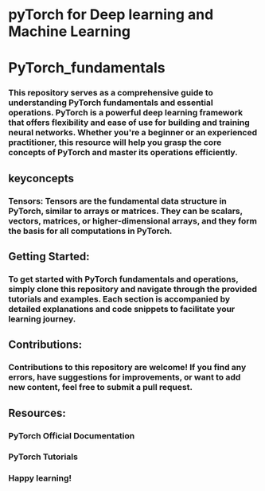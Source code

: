 # pyTorch for Deep learning and Machine Learning

# PyTorch_fundamentals
### This repository serves as a comprehensive guide to understanding PyTorch fundamentals and essential operations. PyTorch is a powerful deep learning framework that offers flexibility and ease of use for building and training neural networks. Whether you're a beginner or an experienced practitioner, this resource will help you grasp the core concepts of PyTorch and master its operations efficiently.

## keyconcepts
### Tensors: Tensors are the fundamental data structure in PyTorch, similar to arrays or matrices. They can be scalars, vectors, matrices, or higher-dimensional arrays, and they form the basis for all computations in PyTorch.

## Getting Started:
### To get started with PyTorch fundamentals and operations, simply clone this repository and navigate through the provided tutorials and examples. Each section is accompanied by detailed explanations and code snippets to facilitate your learning journey.

## Contributions:
### Contributions to this repository are welcome! If you find any errors, have suggestions for improvements, or want to add new content, feel free to submit a pull request.

## Resources:
### PyTorch Official Documentation
### PyTorch Tutorials

### Happy learning!
